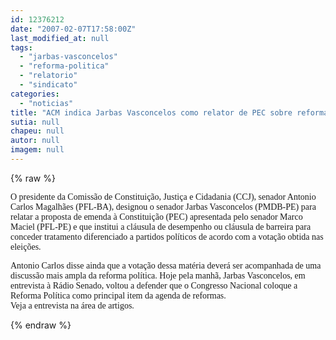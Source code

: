 ```yaml
---
id: 12376212
date: "2007-02-07T17:58:00Z"
last_modified_at: null
tags:
  - "jarbas-vasconcelos"
  - "reforma-politica"
  - "relatorio"
  - "sindicato"
categories:
  - "noticias"
title: "ACM indica Jarbas Vasconcelos como relator de PEC sobre reforma pol\u00edtica"
sutia: null
chapeu: null
autor: null
imagem: null
---
```

{% raw %}
<p><P><FONT face=Verdana>O presidente da Comissão de Constituição, Justiça e Cidadania (CCJ), senador Antonio Carlos Magalhães (PFL-BA), designou o senador Jarbas Vasconcelos (PMDB-PE) para relatar a proposta de emenda à Constituição (PEC) apresentada pelo senador Marco Maciel (PFL-PE) e que institui a cláusula de desempenho ou cláusula de barreira para conceder tratamento diferenciado a partidos políticos de acordo com a votação obtida nas eleições. </FONT></P></p>
<p><P><FONT face=Verdana>Antonio Carlos disse ainda que a votação dessa matéria deverá ser acompanhada de uma discussão mais ampla da reforma política. Hoje pela manhã, Jarbas Vasconcelos, em entrevista à Rádio Senado, voltou a defender que o Congresso Nacional coloque a Reforma Política como principal item da agenda de reformas.<BR>Veja a entrevista na área de artigos.</FONT></P> </p>
{% endraw %}